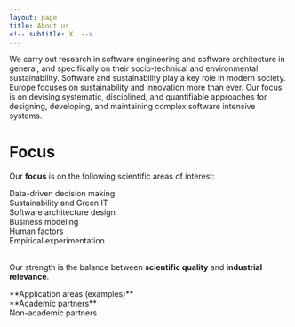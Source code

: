 ```yaml
---
layout: page
title: About us
<!-- subtitle: X  -->
---
```


We carry out research in software engineering and software architecture in general, and specifically on their socio-technical and environmental sustainability. Software and sustainability play a key role in modern society. Europe focuses on sustainability and innovation more than ever. Our focus is on devising systematic, disciplined, and quantifiable approaches for designing, developing, and maintaining complex software intensive systems.

# Focus

Our **focus** is on the following scientific areas of interest:

<div class="row "><div class="col-lg-2 col-md-12 col-xs-12 col-sm-12">
<div id="osc_servicebox_0" class="osc_servicebox "><span class="fa fa-bar-chart-o icon_bg iconcircle"></span><div class="osc_servicebox_content">Data-driven decision making</div></div>
</div>
<div class="col-lg-2 col-md-12 col-xs-12 col-sm-12">
<div id="osc_servicebox_1" class="osc_servicebox "><span class="fa fa-dashboard icon_bg iconcircle"></span><div class="osc_servicebox_content">Sustainability and Green IT</div></div>
</div>
<div class="col-lg-2 col-md-12 col-xs-12 col-sm-12">
<div id="osc_servicebox_2" class="osc_servicebox "><span class="fa fa-cubes icon_bg iconcircle"></span><div class="osc_servicebox_content">Software architecture design</div></div>
</div>
<div class="col-lg-2 col-md-12 col-xs-12 col-sm-12">
<div id="osc_servicebox_4" class="osc_servicebox "><span class="fa fa-line-chart icon_bg iconcircle"></span><div class="osc_servicebox_content">Business modeling</div></div>
</div>
<div class="col-lg-2 col-md-12 col-xs-12 col-sm-12">
<div id="osc_servicebox_5" class="osc_servicebox "><span class="fa fa-users icon_bg iconcircle"></span><div class="osc_servicebox_content">Human factors</div></div>
</div>
<div class="col-lg-2 col-md-12 col-xs-12 col-sm-12">
<div id="osc_servicebox_3" class="osc_servicebox "><span class="fa fa-flask icon_bg iconcircle"></span><div class="osc_servicebox_content">Empirical experimentation</div></div>
</div>
<br />
</div>

Our strength is the balance between **scientific quality** and **industrial relevance**.

<div class="row">
  <div class="column">
  **Application areas (examples)**
  </div>
  <div class="column">
  **Academic partners**
  </div>
  <div class="column">Non-academic partners</div>
</div>

